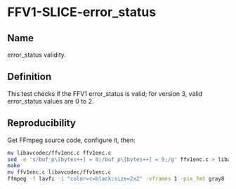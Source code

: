 # FFV1-SLICE-error_status

## Name

error_status validity.

## Definition

This test checks if the FFV1 error_status is valid; for version 3, valid error_status values are 0 to 2.

## Reproducibility

Get FFmpeg source code, configure it, then:

```sh
mv libavcodec/ffv1enc.c ffv1enc.c
sed -e 's/buf_p\[bytes++] = 0;/buf_p\[bytes++] = 9;/g' ffv1enc.c > libavcodec/ffv1enc.c
make
mv ffv1enc.c libavcodec/ffv1enc.c
ffmpeg -f lavfi -i "color=c=black:size=2x2" -vframes 1 -pix_fmt gray8 -write_crc32 0 -c:v ffv1 -level 3 -slices 1 FFV1-SLICE-error_status_v3.mkv
```
